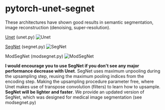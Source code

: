 # pytorch-unet-segnet

These architectures have shown good results in semantic segmentation, image reconstruction (denoising, super-resolution).

[Unet](https://arxiv.org/abs/1505.04597) (unet.py)
![Unet](https://github.com/trypag/pytorch-unet-segnet/blob/master/docs/unet/u-net-architecture.png)

[SegNet](https://arxiv.org/abs/1511.00561) (segnet.py)
![SegNet](https://github.com/trypag/pytorch-unet-segnet/blob/master/docs/segnet/segnet.png)

ModSegNet (modsegnet.py)
![ModSegNet](https://github.com/trypag/pytorch-unet-segnet/blob/master/docs/modsegnet/1.png)

**I would encourage you to use SegNet if you don't see any major performance decrease with Unet**. SegNet uses maximum unpooling during the upsampling step, reusing the maximum pooling indices from the encoding step. Making the upsampling procedure parameter free, where Unet makes use of transpose convolution (filters) to learn how to upsample. **SegNet will be lighter and faster**. We provide an updated version of SegNet, which was designed for medical image segmentation (see modsegnet.py)
